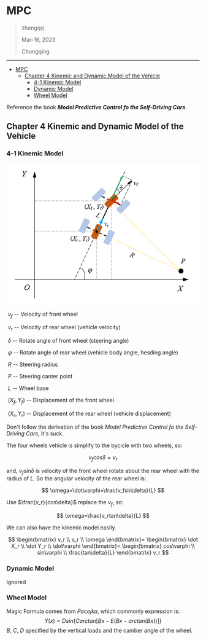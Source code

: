 

# MPC

> zhangqq  
>
> Mar-16, 2023
>
> Chongqing

---


- [MPC](#mpc)
	- [Chapter 4 Kinemic and Dynamic Model of the Vehicle](#chapter-4-kinemic-and-dynamic-model-of-the-vehicle)
		- [4-1 Kinemic Model](#4-1-kinemic-model)
		- [Dynamic Model](#dynamic-model)
		- [Wheel Model](#wheel-model)
	
	



Reference the book ***Model Predictive Control fo the Self-Driving Cars***.

## Chapter 4 Kinemic and Dynamic Model of the Vehicle

### 4-1 Kinemic Model


<p align=center>
<img src=./img/MPC_vehicleDynamic.png>
</p>

​    		$v_f$   -- Velocity of front wheel

​			$v_r$   -- Velocity of rear wheel (vehicle velocity)

​			$\delta$	 -- Rotate angle of front wheel (steering angle)

​			$\varphi$	-- Rotate angle of rear wheel (vehicle body angle, hesding angle)

​			$R$	-- Steering radius

​			$P$	-- Steering canter point

​			$L$	-- Wheel base

​			$(X_f, Y_f)$   -- Displacement of the front wheel

​			$(X_r, Y_r)$   -- Displacement of the rear wheel (vehicle displacement)



Don't follow the derivation of the book *Model Predictive Control fo the Self-Driving Cars*, it's suck.

The four wheels vehicle is simplify to the bycicle with two wheels, so:

$$
v_fcos\delta=v_r
$$

and, $v_fsin\delta$ is velocity of the front wheel rotate about the rear wheel with the radius of $L$. So the angular velocity of the rear wheel is:

$$
\omega=\dot\varphi=\frac{v_fsin\delta}{L}
$$

Use $\frac{v_r}{cos\delta}$ replace the $v_f$, so:

$$
\omega=\frac{v_rtan\delta}{L}
$$

We can also have the kinemic model easily.

$$
\begin{bmatrix}
	v_r \\
	v_r \\
	\omega
\end{bmatrix}=
\begin{bmatrix}
	\dot X_r \\
	\dot Y_r \\
	\dot\varphi
\end{bmatrix}=
\begin{bmatrix}
	cos\varphi \\
	sin\varphi \\
	\frac{tan\delta}{L}
\end{bmatrix} v_r
$$

### Dynamic Model

Ignored

### Wheel Model

Magic Formula comes from *Pacejka*, which commonly expression is:
$$
Y(x)=Dsin\{{Carctan[Bx-E(Bx-arctan(Bx))]\}}
$$
$B$, $C$, $D$ specified by the vertical loads and the camber angle of the wheel.

